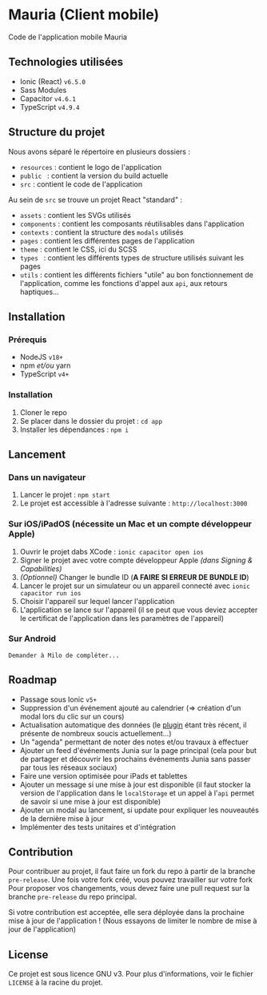 # Mauria (Client mobile)
Code de l'application mobile Mauria

## Technologies utilisées

- Ionic (React) `v6.5.0`
- Sass Modules
- Capacitor `v4.6.1`
- TypeScript `v4.9.4`

## Structure du projet

Nous avons séparé le répertoire en plusieurs dossiers :
- `resources` : contient le logo de l'application
- `public ` : contient la version du build actuelle
- `src` : contient le code de l'application

Au sein de `src` se trouve un projet React "standard" :
- `assets` : contient les SVGs utilisés
- `components` : contient les composants réutilisables dans l'application
- `contexts` : contient la structure des `modals` utilisés
- `pages` : contient les différentes pages de l'application
- `theme` : contient le CSS, ici du SCSS
- `types ` : contient les différents types de structure utilisés suivant les pages
- `utils` : contient les différents fichiers "utile" au bon fonctionnement de l'application, comme les fonctions d'appel aux `api`, aux retours haptiques...


## Installation

### Prérequis

- NodeJS `v18+`
- npm *et/ou* yarn
- TypeScript `v4+`

### Installation

1. Cloner le repo
2. Se placer dans le dossier du projet : `cd app`
3. Installer les dépendances : `npm i`

## Lancement

### Dans un navigateur
1. Lancer le projet : `npm start`
2. Le projet est accessible à l'adresse suivante : `http://localhost:3000`

### Sur iOS/iPadOS (nécessite un Mac et un compte développeur Apple)
1. Ouvrir le projet dabs XCode : `ionic capacitor open ios`
2. Signer le projet avec votre compte développeur Apple *(dans Signing & Capabilities)*
3. *(Optionnel)* Changer le bundle ID (**A FAIRE SI ERREUR DE BUNDLE ID**)
4. Lancer le projet sur un simulateur ou un appareil connecté avec `ionic capacitor run ios`
5. Choisir l'appareil sur lequel lancer l'application
6. L'application se lance sur l'appareil (il se peut que vous deviez accepter le certificat de l'application dans les paramètres de l'appareil)

### Sur Android
```Demander à Milo de compléter...```

## Roadmap
- Passage sous Ionic `v5+`
- Suppression d'un événement ajouté au calendrier (=> création d'un modal lors du clic sur un cours)
- Actualisation automatique des données (le [plugin](https://github.com/ionic-team/capacitor-background-runner) étant très récent, il présente de nombreux soucis actuellement...)
- Un "agenda" permettant de noter des notes et/ou travaux à effectuer
- Ajouter un feed d'événements Junia sur la page principal (cela pour but de partager et découvrir les prochains événements Junia sans passer par tous les réseaux sociaux)
- Faire une version optimisée pour iPads et tablettes
- Ajouter un message si une mise à jour est disponible (il faut stocker la version de l'application dans le `localStorage` et un appel à l'`api` permet de savoir si une mise à jour est disponible)
- Ajouter un modal au lancement, si update pour expliquer les nouveautés de la dernière mise à jour
- Implémenter des tests unitaires et d'intégration

## Contribution

Pour contribuer au projet, il faut faire un fork du repo à partir de la branche `pre-release`.
Une fois votre fork créé, vous pouvez travailler sur votre fork
Pour proposer vos changements, vous devez faire une pull request sur la branche `pre-release` du repo principal.

Si votre contribution est acceptée, elle sera déployée dans la prochaine mise à jour de l'application ! (Nous essayons de limiter le nombre de mise à jour de l'application)

## License
Ce projet est sous licence GNU v3. Pour plus d'informations, voir le fichier `LICENSE` à la racine du projet.
